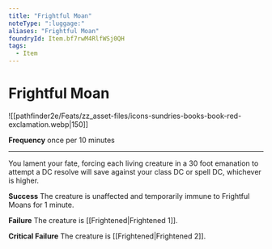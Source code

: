 ```yaml
---
title: "Frightful Moan"
noteType: ":luggage:"
aliases: "Frightful Moan"
foundryId: Item.bf7rwM4RlfWSj0QH
tags:
  - Item
---
```


# Frightful Moan
![[pathfinder2e/Feats/zz_asset-files/icons-sundries-books-book-red-exclamation.webp|150]]

**Frequency** once per 10 minutes

* * *

You lament your fate, forcing each living creature in a 30 foot emanation to attempt a DC resolve will save against your class DC or spell DC, whichever is higher.

**Success** The creature is unaffected and temporarily immune to Frightful Moans for 1 minute.

**Failure** The creature is [[Frightened|Frightened 1]].

**Critical Failure** The creature is [[Frightened|Frightened 2]].
